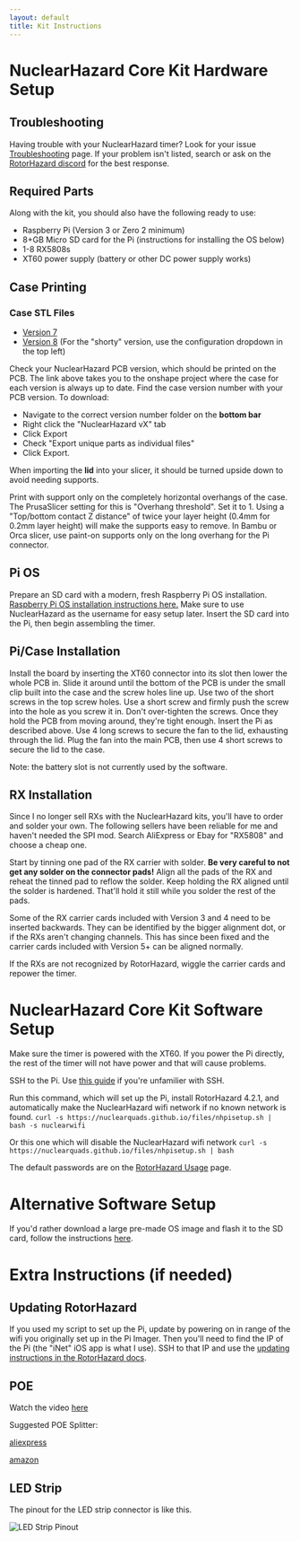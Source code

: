 ```yaml
---
layout: default
title: Kit Instructions
---
```


# NuclearHazard Core Kit Hardware Setup

## Troubleshooting
Having trouble with your NuclearHazard timer? Look for your issue [Troubleshooting](../troubleshooting/troubleshooting) page. If your problem isn't listed, search or ask on the <a href="https://discord.gg/ANKd2pzBKH" target="_blank">RotorHazard discord</a> for the best response.

## Required Parts

Along with the kit, you should also have the following ready to use:
- Raspberry Pi (Version 3 or Zero 2 minimum)
- 8+GB Micro SD card for the Pi (instructions for installing the OS below)
- 1-8 RX5808s
- XT60 power supply (battery or other DC power supply works)

## Case Printing

### Case STL Files
- <a href="https://cad.onshape.com/documents/c21f8ac03c166bed0d6faeab/w/4bf3b280307091cb20025cb6/e/8e522757019b78bf199024ba" target="_blank">Version 7</a>
- <a href="https://cad.onshape.com/documents/c21f8ac03c166bed0d6faeab/w/4bf3b280307091cb20025cb6/e/5fcbd1b7334123f6e5ad0816" target="_blank">Version 8</a> (For the "shorty" version, use the configuration dropdown in the top left)

Check your NuclearHazard PCB version, which should be printed on the PCB. The link above takes you to the onshape project where the case for each version is always up to date. Find the case version number with your PCB version. To download:
- Navigate to the correct version number folder on the **bottom bar**
- Right click the "NuclearHazard vX" tab
- Click Export
- Check "Export unique parts as individual files"
- Click Export.

When importing the **lid** into your slicer, it should be turned upside down to avoid needing supports.

Print with support only on the completely horizontal overhangs of the case. The PrusaSlicer setting for this is "Overhang threshold". Set it to 1. Using a "Top/bottom contact Z distance" of twice your layer height (0.4mm for 0.2mm layer height) will make the supports easy to remove. In Bambu or Orca slicer, use paint-on supports only on the long overhang for the Pi connector.

## Pi OS

Prepare an SD card with a modern, fresh Raspberry Pi OS installation. [Raspberry Pi OS installation instructions here.](../instructions/piosinstallation) Make sure to use NuclearHazard as the username for easy setup later. Insert the SD card into the Pi, then begin assembling the timer.

## Pi/Case Installation

Install the board by inserting the XT60 connector into its slot then lower the whole PCB in. Slide it around until the bottom of the PCB is under the small clip built into the case and the screw holes line up. Use two of the short screws in the top screw holes. Use a short screw and firmly push the screw into the hole as you screw it in. Don't over-tighten the screws. Once they hold the PCB from moving around, they're tight enough. Insert the Pi as described above. Use 4 long screws to secure the fan to the lid, exhausting through the lid. Plug the fan into the main PCB, then use 4 short screws to secure the lid to the case.

Note: the battery slot is not currently used by the software.

## RX Installation

Since I no longer sell RXs with the NuclearHazard kits, you'll have to order and solder your own. The following sellers have been reliable for me and haven't needed the SPI mod. Search AliExpress or Ebay for "RX5808" and choose a cheap one.

Start by tinning one pad of the RX carrier with solder. **Be very careful to not get any solder on the connector pads!** Align all the pads of the RX and reheat the tinned pad to reflow the solder. Keep holding the RX aligned until the solder is hardened. That'll hold it still while you solder the rest of the pads.

Some of the RX carrier cards included with Version 3 and 4 need to be inserted backwards. They can be identified by the bigger alignment dot, or if the RXs aren't changing channels. This has since been fixed and the carrier cards included with Version 5+ can be aligned normally.

If the RXs are not recognized by RotorHazard, wiggle the carrier cards and repower the timer.

# NuclearHazard Core Kit Software Setup

Make sure the timer is powered with the XT60. If you power the Pi directly, the rest of the timer will not have power and that will cause problems.

SSH to the Pi. Use [this guide](ssh) if you're unfamilier with SSH.

Run this command, which will set up the Pi, install RotorHazard 4.2.1, and automatically make the NuclearHazard wifi network if no known network is found.
```curl -s https://nuclearquads.github.io/files/nhpisetup.sh | bash -s nuclearwifi```

Or this one which will disable the NuclearHazard wifi network
```curl -s https://nuclearquads.github.io/files/nhpisetup.sh | bash```

The default passwords are on the [RotorHazard Usage](../rhusage/rhusage) page.

# Alternative Software Setup

If you'd rather download a large pre-made OS image and flash it to the SD card, follow the instructions [here](../troubleshooting/flash).

# Extra Instructions (if needed)

## Updating RotorHazard

If you used my script to set up the Pi, update by powering on in range of the wifi you originally set up in the Pi Imager. Then you'll need to find the IP of the Pi (the "iNet" iOS app is what I use). SSH to that IP and use the <a href="https://github.com/RotorHazard/RotorHazard/blob/main/doc/Software%20Setup.md#updating-an-existing-installation" target="_blank">updating instructions in the RotorHazard docs</a>.

## POE

Watch the video <a href="https://www.youtube.com/watch?v=APZOm1ioYCY" target="_blank">here</a>

Suggested POE Splitter:

<a href="https://www.aliexpress.us/item/3256804960597428.html" target="_blank">aliexpress</a>

<a href="https://www.amazon.com/Splitter-Compliant-Surveillance-5-5x2-1mm-PS5712TG/dp/B08HS4NT13/" target="_blank">amazon</a>

## LED Strip

The pinout for the LED strip connector is like this.

![LED Strip Pinout](../images/led.jpg)
